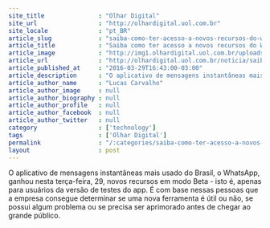 ```yaml
---
site_title               : "Olhar Digital"
site_url                 : "http://olhardigital.uol.com.br"
site_locale              : "pt_BR"
article_slug             : "saiba-como-ter-acesso-a-novos-recursos-do-whatsapp-antes-de-todo-mundo"
article_title            : "Saiba como ter acesso a novos recursos do WhatsApp antes de todo mundo"
article_image            : "http://img1.olhardigital.uol.com.br/uploads/acervo_imagens/2016/03/20160329163729_660_420.jpg"
article_url              : "http://olhardigital.uol.com.br/noticia/saiba-como-ter-acesso-a-novos-recursos-do-whatsapp-antes-de-todo-mundo/56686"
article_published_at     : "2016-03-29T16:43:00-03:00"
article_description      : "O aplicativo de mensagens instantâneas mais usado do Brasil, o WhatsApp, ganhou nesta terça-feira, 29, novos recursos em modo Beta - isto é, apenas para usuários da versão de testes do app. É com base nessas pessoas que a empresa consegue determinar se uma nova ferramenta é útil ou não, se possui algum problema ou se precisa ser aprimorado antes de chegar ao grande público."
article_author_name      : "Lucas Carvalho"
article_author_image     : null
article_author_biography : null
article_author_profile   : null
article_author_facebook  : null
article_author_twitter   : null
category                 : ['technology']
tags                     : ['Olhar Digital']
permalink                : "/:categories/saiba-como-ter-acesso-a-novos-recursos-do-whatsapp-antes-de-todo-mundo/"
layout                   : post
---
```


O aplicativo de mensagens instantâneas mais usado do Brasil, o WhatsApp, ganhou nesta terça-feira, 29, novos recursos em modo Beta - isto é, apenas para usuários da versão de testes do app. É com base nessas pessoas que a empresa consegue determinar se uma nova ferramenta é útil ou não, se possui algum problema ou se precisa ser aprimorado antes de chegar ao grande público.
